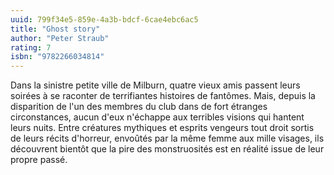 ```yaml
---
uuid: 799f34e5-859e-4a3b-bdcf-6cae4ebc6ac5
title: "Ghost story"
author: "Peter Straub"
rating: 7
isbn: "9782266034814"
---
```


Dans la sinistre petite ville de Milburn, quatre vieux amis passent leurs soirées à se raconter de terrifiantes histoires de fantômes. Mais, depuis la disparition de l'un des membres du club dans de fort étranges circonstances, aucun d'eux n'échappe aux terribles visions qui hantent leurs nuits. Entre créatures mythiques et esprits vengeurs tout droit sortis de leurs récits d'horreur, envoûtés par la même femme aux mille visages, ils découvrent bientôt que la pire des monstruosités est en réalité issue de leur propre passé.